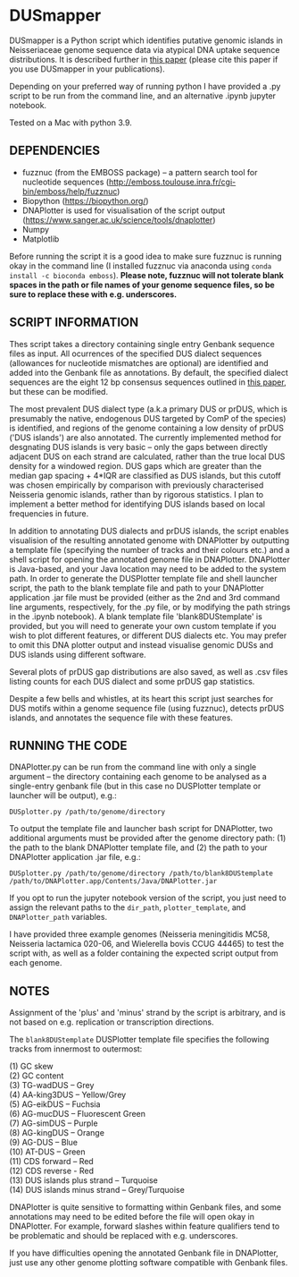 # DUSmapper

DUSmapper is a Python script which identifies putative genomic islands in Neisseriaceae genome sequence data via atypical DNA uptake sequence distributions.
It is described further in [this paper](https://www.microbiologyresearch.org/content/journal/mgen/10.1099/mgen.0.000372) (please cite this paper if you use DUSmapper in your publications).   

Depending on your preferred way of running python I have provided a .py script to be run from the command line, and an alternative .ipynb jupyter notebook.  

Tested on a Mac with python 3.9. 


## DEPENDENCIES

- fuzznuc (from the EMBOSS package) – a pattern search tool for nucleotide sequences (http://emboss.toulouse.inra.fr/cgi-bin/emboss/help/fuzznuc)
- Biopython (https://biopython.org/)
- DNAPlotter is used for visualisation of the script output (https://www.sanger.ac.uk/science/tools/dnaplotter)
- Numpy
- Matplotlib

Before running the script it is a good idea to make sure fuzznuc is running okay in the command line (I installed fuzznuc via anaconda 
using `conda install -c bioconda emboss`). **Please note, fuzznuc will not tolerate blank spaces in the path or file names of your genome sequence files, so be sure to replace these with e.g. underscores.**


## SCRIPT INFORMATION

Thes script takes a directory containing single entry Genbank sequence files as input.
All ocurrences of the specified DUS dialect sequences (allowances for nucleotide mismatches are optional) are identified and
added into the Genbank file as annotations. By default, the specified dialect sequences are the eight 12 bp consensus sequences outlined 
in [this paper](https://doi.org/10.1371/journal.pgen.1003458), but these can be modified.

The most prevalent DUS dialect type (a.k.a primary DUS or prDUS, which is presumably the native, endogenous
DUS targeted by ComP of the species) is identified, and regions of the genome containing a low density of prDUS ('DUS islands')
are also annotated. The currently implemented method for desgnating DUS islands is very basic – only the gaps between directly adjacent 
DUS on each strand are calculated, rather than the true local DUS density for a windowed region. DUS gaps which are greater than the
median gap spacing + 4*IQR are classified as DUS islands, but this cutoff was chosen empirically by comparison with previously characterised 
Neisseria genomic islands, rather than by rigorous statistics. 
I plan to implement a better method for identifying DUS islands based on local frequencies in future.

In addition to annotating DUS dialects and prDUS islands, the script enables visualision of the resulting annotated genome
with DNAPlotter by outputting a template file (specifying the number of tracks and their colours etc.) and a shell script 
for opening the annotated genome file in DNAPlotter. DNAPlotter is Java-based, and your Java location may need to be added 
to the system path. In order to generate the DUSPlotter template file and shell launcher script, the path to the blank template 
file and path to your DNAPlotter application .jar file must be provided (either as the 2nd and 3rd command line arguments, respectively, for the
.py file, or by modifying the path strings in the .ipynb notebook). A blank template file 'blank8DUStemplate' is provided, but you will need
to generate your own custom template if you wish to plot different features, or different DUS dialects etc.
You may prefer to omit this DNA plotter output and instead visualise genomic DUSs and DUS islands using different software.

Several plots of prDUS gap distributions are also saved, as well as .csv files listing counts for each DUS dialect and some prDUS
gap statistics.

Despite a few bells and whistles, at its heart this script just searches for DUS motifs within a genome sequence file
(using fuzznuc), detects prDUS islands, and annotates the sequence file with these features.


## RUNNING THE CODE

DNAPlotter.py can be run from the command line with only a single argument – the directory containing each genome to be analysed as a single-entry
genbank file (but in this case no DUSPlotter template or launcher will be output), e.g.:

`DUSplotter.py /path/to/genome/directory`

To output the template file and launcher bash script for DNAPlotter, two additional arguments must be provided after the genome directory path: 
(1) the path to the blank DNAPlotter template file, and (2) the path to your DNAPlotter application .jar file, e.g.:

`DUSplotter.py /path/to/genome/directory /path/to/blank8DUStemplate /path/to/DNAPlotter.app/Contents/Java/DNAPlotter.jar`

If you opt to run the jupyter notebook version of the script, you just need to assign the relevant paths to the `dir_path`, `plotter_template`, 
and `DNAPlotter_path` variables.

I have provided three example genomes (Neisseria meningitidis MC58, Neisseria lactamica 020-06, and Wielerella bovis CCUG 44465) to test the script with, as well as a folder containing the expected script output from each genome.

## NOTES

Assignment of the 'plus' and 'minus' strand by the script is arbitrary, and is not based on e.g. replication or transcription directions.

The `blank8DUStemplate` DUSPlotter template file specifies the following tracks from innermost to outermost: 

(1) GC skew  
(2) GC content  
(3) TG-wadDUS – Grey  
(4) AA-king3DUS – Yellow/Grey  
(5) AG-eikDUS – Fuchsia  
(6) AG-mucDUS – Fluorescent Green  
(7) AG-simDUS – Purple  
(8) AG-kingDUS – Orange  
(9) AG-DUS – Blue  
(10) AT-DUS – Green  
(11) CDS forward – Red  
(12) CDS reverse - Red  
(13) DUS islands plus strand – Turquoise  
(14) DUS islands minus strand – Grey/Turquoise  

DNAPlotter is quite sensitive to formatting within Genbank files, and some annotations may need to be edited before the file will open okay in DNAPlotter. For example, forward slashes within feature qualifiers tend to be problematic and should be replaced with e.g. underscores.

If you have difficulties opening the annotated Genbank file in DNAPlotter, just use any other genome plotting software compatible with Genbank files.
